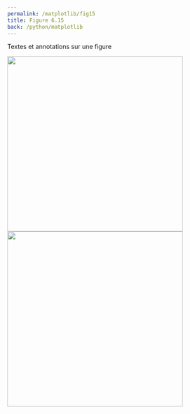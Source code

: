 ```yaml
---
permalink: /matplotlib/fig15
title: Figure 6.15
back: /python/matplotlib
---
```


Textes et annotations sur une figure

<img src="/python/_static/matplotlib/fig15_1.png" width="400px"/>
<img src="/python/_static/matplotlib/fig15_2.png" width="400px"/>

<script src="https://emgithub.com/embed.js?target=https%3A%2F%2Fgithub.com%2Fxoolive%2Fpython%2Fblob%2Fmaster%2F02-ecosysteme%2F06-matplotlib%2Ffig15.py&style=github-gist&showLineNumbers=on"></script>
